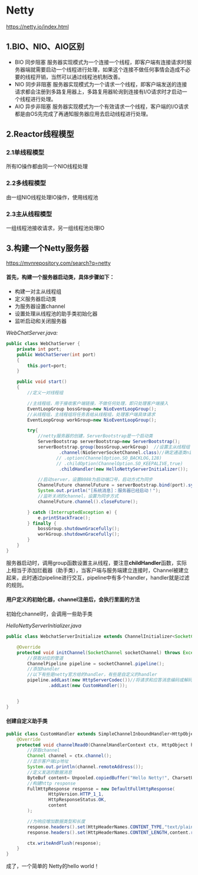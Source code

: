 # Netty

https://netty.io/index.html

## 1.BIO、NIO、AIO区别

- BIO 同步阻塞	服务器实现模式为一个连接一个线程，即客户端有连接请求时服务器端就需要启动一个线程进行处理，如果这个连接不做任何事情会造成不必要的线程开销，当然可以通过线程池机制改善。
- NIO 同步非阻塞 服务器实现模式为一个请求一个线程，即客户端发送的连接请求都会注册到多路复用器上，多路复用器轮询到连接有I/O请求时才启动一个线程进行处理。
- AIO 异步非阻塞 服务器实现模式为一个有效请求一个线程，客户端的I/O请求都是由OS先完成了再通知服务器应用去启动线程进行处理。

## 2.Reactor线程模型

### 2.1单线程模型

所有IO操作都由同一个NIO线程处理

### 2.2多线程模型

由一组NIO线程处理IO操作，使用线程池

### 2.3主从线程模型

一组线程池接收请求，另一组线程池处理IO

## 3.构建一个Netty服务器

https://mvnrepository.com/search?q=netty

#### 首先，构建一个服务器启动类，具体步骤如下：

- 构建一对主从线程组
- 定义服务器启动类
- 为服务器设置channel
- 设置处理从线程池的助手类初始化器
- 监听启动和关闭服务器

*WebChatServer.java:*

```java
public class WebChatServer {
    private int port;
    public WebChatServer(int port)
    {
        this.port=port;
    }

    public void start()
    {
        //定义一对线程组

        //主线程组，用于接收客户端链接，不做任何处理，即只处理客户端接入
        EventLoopGroup bossGroup=new NioEventLoopGroup();
        //从线程组，主线程组将任务丢给从线程组，处理客户端具体请求
        EventLoopGroup workGroup=new NioEventLoopGroup();

        try{
            //netty服务器的创建，ServerBootstrap是一个启动类
            ServerBootstrap serverBootstrap=new ServerBootstrap();
            serverBootstrap.group(bossGroup,workGroup)  //设置主从线程组
                    .channel(NioServerSocketChannel.class)//确定通道类nio
                   // .option(ChannelOption.SO_BACKLOG,128)
                   // .childOption(ChannelOption.SO_KEEPALIVE,true)
                    .childHandler(new HelloNettyServerInitializer());                //子处理器，用于处理workGroup

            //启动server，设置8088为启动端口号，启动方式为同步
            ChannelFuture channelFuture = serverBootstrap.bind(port).sync();
            System.out.println("[系统消息]：服务器已经启动！");
            //监听关闭的channel，设置为同步方式
            channelFuture.channel().closeFuture();

        } catch (InterruptedException e) {
            e.printStackTrace();
        } finally {
            bossGroup.shutdownGracefully();
            workGroup.shutdownGracefully();
        }
    }
}
```

服务器启动时，调用group函数设置主从线程，要注意**childHandler**函数，实际上相当于添加拦截器（助手类），当客户端与服务端建立连接时，Channel被建立起来，此时通过pipeline进行交互，pipeline中有多个handler，handler就是过滤的规则。

#### 用户定义的初始化器，channel注册后，会执行里面的方法

初始化channel时，会调用一些助手类

*HelloNettyServerInitializer.java*

```java
public class WebchatServerInitialize extends ChannelInitializer<SocketChannel> {

    @Override
    protected void initChannel(SocketChannel socketChannel) throws Exception {
        //获取对应的管道
        ChannelPipeline pipeline = socketChannel.pipeline();
		//添加handler
        //以下有些是netty官方给的handler，有些是自定义的handler
        pipeline.addLast(new HttpServerCodec())//将请求和应答消息编码或解码为 http消息
                .addLast(new CustomHandler());


    }
}
```

#### 创建自定义助手类



```java
public class CustomHandler extends SimpleChannelInboundHandler<HttpObject> {
    @Override
    protected void channelRead0(ChannelHandlerContext ctx, HttpObject httpObject) throws Exception {
        //获取channel
        Channel channel = ctx.channel();
        //显示客户端ip地址
        System.out.println(channel.remoteAddress());
        //定义发送的数据消息
        ByteBuf content= Unpooled.copiedBuffer("Hello Netty!", CharsetUtil.UTF_8);
        //构建http response
        FullHttpResponse response = new DefaultFullHttpResponse(
                HttpVersion.HTTP_1_1,
                HttpResponseStatus.OK,
                content
        );

        //为响应增加数据类型和长度
        response.headers().set(HttpHeaderNames.CONTENT_TYPE,"text/plain");
        response.headers().set(HttpHeaderNames.CONTENT_LENGTH,content.readableBytes());

        ctx.writeAndFlush(response);
    }
}
```

成了，一个简单的 Netty的hello world！

